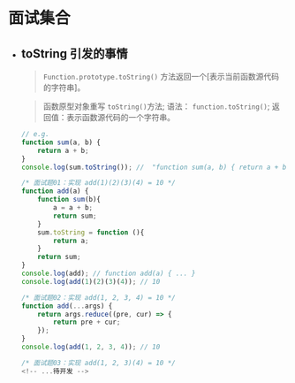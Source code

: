 # 面试集合

- ## toString 引发的事情

	> `Function.prototype.toString()` 方法返回一个[表示当前函数源代码的字符串]。

	> 函数原型对象重写 `toString()`方法; 语法： `function.toString()`; 返回值：表示函数源代码的一个字符串。

	```js
	// e.g.
	function sum(a, b) {
		return a + b;
	}
	console.log(sum.toString()); //  "function sum(a, b) { return a + b; }"
	```
	```js
	/* 面试题01：实现 add(1)(2)(3)(4) = 10 */
	function add(a) {
		function sum(b){
			a = a + b;
			return sum;
		}
		sum.toString = function (){
			return a;
		}
		return sum;
	}
	console.log(add); // function add(a) { ... }
	console.log(add(1)(2)(3)(4)); // 10
	```
	```js
	/* 面试题02：实现 add(1, 2, 3, 4) = 10 */
	function add(...args) {
		return args.reduce((pre, cur) => {
			return pre + cur;
		});
	}
	console.log(add(1, 2, 3, 4)); // 10
	```
	```js
	/* 面试题03：实现 add(1, 2, 3)(4) = 10 */
	<!-- ...待开发 -->
	```

